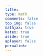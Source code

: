 ```yaml
---
title:
type: math
comments: false
top_img: false
mathjax: true
katex: true
aside: true
aplayer: false
permalink:
---
```

